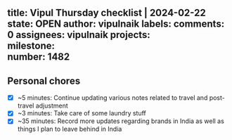 title:	Vipul Thursday checklist | 2024-02-22
state:	OPEN
author:	vipulnaik
labels:	
comments:	0
assignees:	vipulnaik
projects:	
milestone:	
number:	1482
--
## Personal chores

- [x] ~5 minutes: Continue updating various notes related to travel and post-travel adjustment
- [x] ~3 minutes: Take care of some laundry stuff
- [x] ~35 minutes: Record more updates regarding brands in India as well as things I plan to leave behind in India
